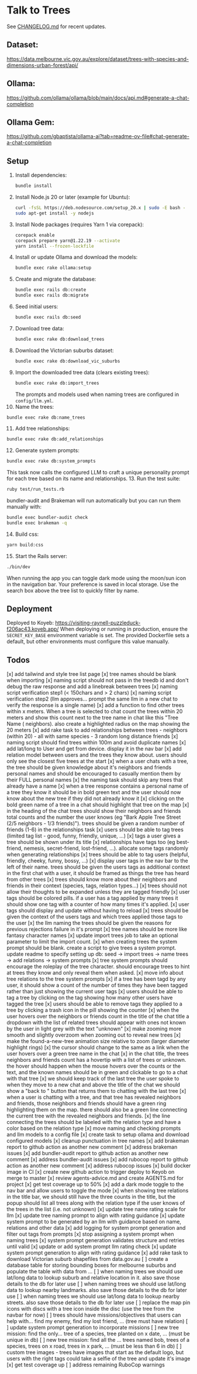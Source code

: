 # Talk to Trees

See [CHANGELOG.md](CHANGELOG.md) for recent updates.

## Dataset:
https://data.melbourne.vic.gov.au/explore/dataset/trees-with-species-and-dimensions-urban-forest/api/

## Ollama:
https://github.com/ollama/ollama/blob/main/docs/api.md#generate-a-chat-completion

## Ollama Gem:
https://github.com/gbaptista/ollama-ai?tab=readme-ov-file#chat-generate-a-chat-completion

## Setup
1. Install dependencies:
   ```bash
   bundle install
   ```
2. Install Node.js 20 or later (example for Ubuntu):
   ```bash
   curl -fsSL https://deb.nodesource.com/setup_20.x | sudo -E bash -
   sudo apt-get install -y nodejs
   ```
3. Install Node packages (requires Yarn 1 via corepack):
   ```bash
   corepack enable
   corepack prepare yarn@1.22.19 --activate
   yarn install --frozen-lockfile
   ```
4. Install or update Ollama and download the models:
   ```bash
   bundle exec rake ollama:setup
   ```
5. Create and migrate the database:
   ```bash
   bundle exec rails db:create
   bundle exec rails db:migrate
   ```
6. Seed initial users:
   ```bash
   bundle exec rails db:seed
   ```
7. Download tree data:
   ```bash
   bundle exec rake db:download_trees
   ```
8. Download the Victorian suburbs dataset:
   ```bash
   bundle exec rake db:download_vic_suburbs
   ```
9. Import the downloaded tree data (clears existing trees):
   ```bash
   bundle exec rake db:import_trees
   ```
   The prompts and models used when naming trees are configured in `config/llm.yml`.
10. Name the trees:
   ```bash
   bundle exec rake db:name_trees
   ```
11. Add tree relationships:
   ```bash
   bundle exec rake db:add_relationships
   ```
12. Generate system prompts:
   ```bash
   bundle exec rake db:system_prompts
   ```
   This task now calls the configured LLM to craft a unique personality prompt for each tree based on its name and relationships.
13. Run the test suite:
   ```bash
   ruby test/run_tests.rb
   ```
   bundler-audit and Brakeman will run automatically but you can run them manually with:
   ```bash
   bundle exec bundler-audit check
   bundle exec brakeman -q
   ```

14. Build css:
   ```bash
   yarn build:css
   ```

15. Start the Rails server:
   ```bash
   ./bin/dev
   ```

When running the app you can toggle dark mode using the moon/sun icon in the navigation bar. Your preference is saved in local storage.
Use the search box above the tree list to quickly filter by name.

## Deployment
Deployed to Koyeb: https://visiting-raynell-puzzleduck-f206ac43.koyeb.app/
When deploying or running in production, ensure the `SECRET_KEY_BASE` environment
variable is set. The provided Dockerfile sets a default, but other environments
must configure this value manually.

## Todos
[x] add tailwind and style tree list page
[x] tree names should be blank when importing
[x] naming script should not pass in the treedb id and don't debug the raw response and add a linebreak between trees
[x] naming script verification step1 (< 150chars and > 2 chars)
[x] naming script verification step2 (llm approves... prompt the same llm in a new chat to verify the response is a single name)
[x] add a function to find other trees within x meters. When a tree is selected to chat count the trees within 20 meters and show this count next to the tree name in chat like this "Tree Name (<count> neighbors). also create a highlighted radius on the map showing the 20 meters
[x] add rake task to add relationships between trees - neighbors (within 20) - all with same species - 3 random long distance friends
[x] naming script should find trees within 100m and avoid duplicate names
[x] add lat/long to User and get from device. display it in the nav bar
[x] add relation model between users and the trees they know about. users should only see the closest five trees at the start
[x] when a user chats with a tree, the tree should be given knowledge about it's neighbors and friends personal names and should be encouraged to casually mention them by their FULL personal names
[x] the naming task should skip any trees that already have a name
[x] when a tree response contains a personal name of a tree they know it should be in bold green text and the user should now know about the new tree if they did not already know it
[x] clicking on the bold green name of a tree in a chat should highlight that tree on the map
[x] in the heading of the chat trees should show their neighbors and friends total counts and the number the user knows (eg "Bark Apple Tree Street (2/5 neighbors - 1/3 friends)"). trees should be given a random number of friends (1-6) in the relationships task
[x] users should be able to tag trees (limited tag list - good, funny, friendly, unique, ...)
[x] tags a user gives a tree should be shown under its title
[x] relationships have tags too (eg best-friend, nemesis, secret-friend, lost-friend, ...). allocate some tags randomly when generating relationships
[x] trees should be able to tag users (helpful, friendly, cheeky, funny, bossy, ...)
[x] display user tags in the nav bar to the left of their name. trees should be given the users tags as additional context in the first chat with a user, it should be framed as things the tree has heard from other trees
[x] trees should know more about their neighbors and friends in their context (species, tags, relation types...)
[x] trees should not allow their thoughts to be expanded unless they are tagged friendly
[x] user tags should be colored pills. if a user has a tag applied by many trees it should show one tag with a counter of how many times it's applied.
[x] user tags should display and update without having to reload
[x] trees should be given the context of the users tags and which trees applied those tags to the user
[x] the llm naming the trees should be given the reasons for previous rejections failure in it's prompt
[x] tree names should be more like fantasy character names
[x] update import trees job to take an optional parameter to limit the import count.
[x] when creating trees the system prompt should be blank. create a script to give trees a system prompt. update readme to specify setting up db: seed -> import trees -> name trees -> add relations -> system prompts
[x] tree system prompts should encourage the roleplay of the tree character. should encourage trees to hint at trees they know and only reveal them when asked.
[x] move info about tree relations to the tree system prompts
[x] if a tree has been tagd by any user, it should show a count of the number of times they have been tagged rather than just showing the current user tags
[x] users should be able to tag a tree by clicking on the tag showing how many other users have tagged the tree
[x] users should be able to remove tags they applied to a tree by clicking a trash icon in the pill showing the counter
[x] when the user hovers over the neighbors or friends count in the title of the chat title a dropdown with the list of related trees should appear with ones not known by the user in light grey with the text "unknown"
[x] make zooming more smooth and slightly overzoom when zooming out to reveal new trees
[x] make the found-a-new-tree animation size relative to zoom (larger diameter highlight rings)
[x] the cursor should change to the same as a link when the user hovers over a green tree name in the chat
[x] in the chat title, the trees neighbors and friends count has a hovertip with a list of trees or unknown. the hover should happen when the mouse hovers over the counts or the text, and the known names should be in green and clickable to go to a chat with that tree
[x] we should keep track of the last tree the user spoke to when they move to a new chat and above the title of the chat we should show a "back to <tree-name>" button that returns them to chatting with the last tree
[x] when a user is chatting with a tree, and that tree has revealed neighbors and friends, those neighbors and friends should have a green ring highlighting them on the map. there should also be a green line connecting the current tree with the revealed neighbors and friends.
[x] the line connecting the trees should be labeled with the relation type and have a color based on the relation type
[x] move naming and checking prompts and llm models to a config file
[x] create task to setup ollama and download configured models
[x] cleanup punctuation in tree names
[x] add brakeman report to github action as another new comment
[x] address brakeman issues
[x] add bundler-audit report to github action as another new comment
[x] address bundler-audit issues
[x] add rubocop report to github action as another new comment
[x] address rubocop issues
[x] build docker image in CI
[x] create new github action to trigger deploy to Keyob on merge to master
[x] review agents-advice.md and create AGENTS.md for project
[x] get test coverage up to 50%
[x] add a dark mode toggle to the nav bar and allow users to toggle the mode
[x] when showing tree relations in the title bar, we should still have the three counts in the title, but the popup should list all trees along with the relation type if the user knows of the trees in the list (i.e. not unknown)
[x] update tree name rating scale for llm
[x] update tree naming prompt to align with rating guidance
[x] update system prompt to be generated by an llm with guidance based on name, relations and other data
[x] add logging for system prompt generation and filter out <think> tags from prompts
[x] stop assigning a system prompt when naming trees
[x] system prompt generation validates structure and retries until valid
[x] update or add system prompt llm rating check
[x] update system prompt generation to align with rating guidance
[x] add rake task to download Victorian suburb shapefiles from data.gov.au
[ ] create a database table for storing bounding boxes for melbourne suburbs and populate the table with data from ...
[ ] when naming trees we should use lat/long data to lookup suburb and relative location in it. also save those details to the db for later use
[ ] when naming trees we should use lat/long data to lookup nearby landmarks. also save those details to the db for later use
[ ] when naming trees we should use lat/long data to lookup nearby streets. also save those details to the db for later use
[ ] replace the map pin icons with discs with a tree icon inside the disc (use the tree from the navbar for now)
[ ] trees should have missions/objectives that users can help with... find my enemy, find my lost friend, ... (tree must have relation)
[ ] update system prompt generation to incorporate missions
[ ] new tree mission: find the only... tree of a species, tree planted on x date, ... (must be unique in db)
[ ] new tree mission: find all the ... trees named bob, trees of a species, trees on x road, trees in x park, ... (must be less than 6 in db)
[ ] custom tree images - trees have images that start as the default logo, but users with the right tags could take a selfie of the tree and update it's image
[x] get test coverage up
[ ] address remaining RuboCop warnings
